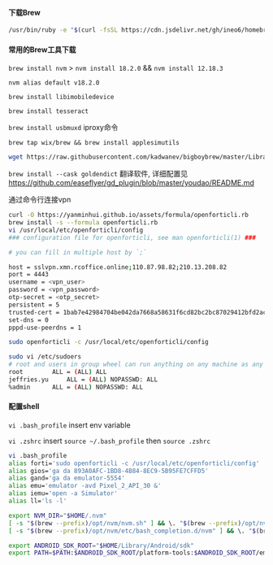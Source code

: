 #### 下载Brew
```bash
/usr/bin/ruby -e "$(curl -fsSL https://cdn.jsdelivr.net/gh/ineo6/homebrew-install/install)"
```

#### 常用的Brew工具下载
`brew install nvm` > `nvm install 18.2.0` && `nvm install 12.18.3` 

`nvm alias default v18.2.0`

`brew install libimobiledevice`  

`brew install tesseract`  

`brew install usbmuxd`  iproxy命令

`brew tap wix/brew && brew install applesimutils`
```bash
wget https://raw.githubusercontent.com/kadwanev/bigboybrew/master/Library/Formula/sshpass.rb && brew install sshpass.rb
```
`brew install --cask goldendict` 翻译软件, 详细配置见 <https://github.com/easeflyer/gd_plugin/blob/master/youdao/README.md>

通过命令行连接vpn
```bash
curl -O https://yanminhui.github.io/assets/formula/openforticli.rb  
brew install -s --formula openforticli.rb
vi /usr/local/etc/openforticli/config
### configuration file for openforticli, see man openforticli(1) ###

# you can fill in multiple host by `;`

host = sslvpn.xmn.rcoffice.online;110.87.98.82;210.13.208.82
port = 4443
username = <vpn_user>
password = <vpn_password>
otp-secret = <otp_secret>
persistent = 5
trusted-cert = 1bab7e42984704be042da7668a58631f6cd82bc2bc87029412bfd2acd7ae4307
set-dns = 0
pppd-use-peerdns = 1

sudo openforticli -c /usr/local/etc/openforticli/config

sudo vi /etc/sudoers
# root and users in group wheel can run anything on any machine as any user
root		ALL = (ALL) ALL
jeffries.yu     ALL = (ALL) NOPASSWD: ALL
%admin		ALL = (ALL) NOPASSWD: ALL
```

#### 配置shell

`vi .bash_profile` insert env variable

`vi .zshrc` insert `source ~/.bash_profile` then `source .zshrc`

```bash
vi .bash_profile
alias forti='sudo openforticli -c /usr/local/etc/openforticli/config'
alias gios='ga da 893A0AFC-1BD8-4B84-8EC9-5B95FE7CFFD5'
alias gand='ga da emulator-5554'
alias emu='emulator -avd Pixel_2_API_30 &'
alias iemu='open -a Simulator'
alias ll='ls -l'

export NVM_DIR="$HOME/.nvm"
[ -s "$(brew --prefix)/opt/nvm/nvm.sh" ] && \. "$(brew --prefix)/opt/nvm/nvm.sh" # This loads nvm
[ -s "$(brew --prefix)/opt/nvm/etc/bash_completion.d/nvm" ] && \. "$(brew --prefix)/opt/nvm/etc/bash_completion.d/nvm" # This loads nvm bash_completion

export ANDROID_SDK_ROOT="$HOME/Library/Android/sdk"
export PATH=$PATH:$ANDROID_SDK_ROOT/platform-tools:$ANDROID_SDK_ROOT/emulator
```


